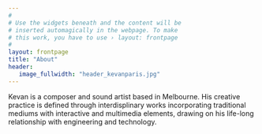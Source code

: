 ```yaml
---
#
# Use the widgets beneath and the content will be
# inserted automagically in the webpage. To make
# this work, you have to use › layout: frontpage
#
layout: frontpage
title: "About"
header:
   image_fullwidth: "header_kevanparis.jpg"
---
```

Kevan is a composer and sound artist based in Melbourne. His creative practice is defined through interdisplinary works incorporating traditional mediums with interactive and multimedia elements, drawing on his life-long relationship with engineering and technology.